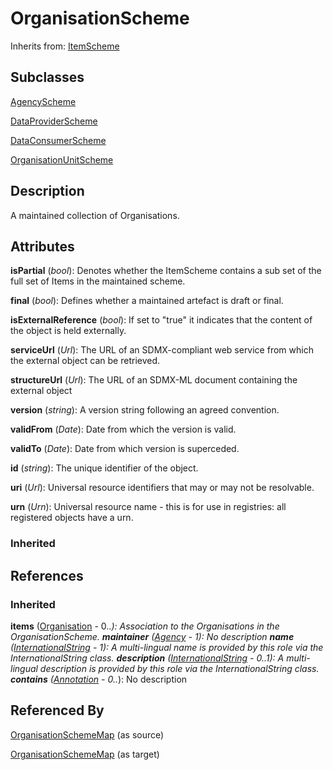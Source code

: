 
# OrganisationScheme

Inherits from: [ItemScheme](../Base/ItemScheme.md)

## Subclasses

[AgencyScheme](AgencyScheme.md)

[DataProviderScheme](DataProviderScheme.md)

[DataConsumerScheme](DataConsumerScheme.md)

[OrganisationUnitScheme](OrganisationUnitScheme.md)



## Description

A maintained collection of Organisations.


## Attributes

**isPartial** (*bool*): Denotes whether the ItemScheme contains a sub set of the full set of Items in the maintained scheme.

**final** (*bool*): Defines whether a maintained artefact is draft or final.

**isExternalReference** (*bool*): If set to "true" it indicates that the content of the object is held externally.

**serviceUrl** (*Url*): The URL of an SDMX-compliant web service from which the external object can be retrieved.

**structureUrl** (*Url*): The URL of an SDMX-ML document containing the external object

**version** (*string*): A version string following an agreed convention.

**validFrom** (*Date*): Date from which the version is valid.

**validTo** (*Date*): Date from which version is superceded.

**id** (*string*): The unique identifier of the object.

**uri** (*Url*): Universal resource identifiers that may or may not be resolvable.

**urn** (*Urn*): Universal resource name - this is for use in registries: all registered objects have a urn.

### Inherited



## References

### Inherited

**items** ([Organisation](Organisation.md) - 0..*): Association to the Organisations in the OrganisationScheme.
**maintainer** ([Agency](Agency.md) - 1): No description
**name** ([InternationalString](../Base/InternationalString.md) - 1): A multi-lingual name is provided by this role via the InternationalString class.
**description** ([InternationalString](../Base/InternationalString.md) - 0..1): A multi-lingual description is provided by this role via the InternationalString class.
**contains** ([Annotation](../Base/Annotation.md) - 0..*): No description


## Referenced By

[OrganisationSchemeMap](../ItemSchemeMaps/OrganisationSchemeMap.md) (as source)

[OrganisationSchemeMap](../ItemSchemeMaps/OrganisationSchemeMap.md) (as target)


